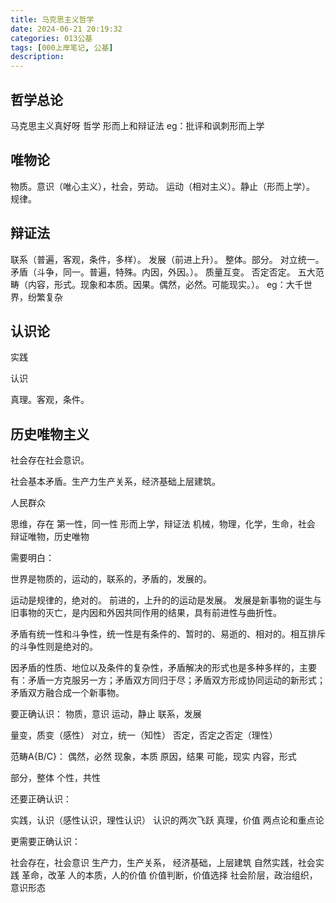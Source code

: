 ```yaml
---
title: 马克思主义哲学
date: 2024-06-21 20:19:32
categories: 013公基
tags: [000上岸笔记, 公基]
description: 
---
```

## 哲学总论
马克思主义真好呀
哲学
形而上和辩证法
eg：批评和讽刺形而上学
## 唯物论
物质。意识（唯心主义），社会，劳动。
运动（相对主义）。静止（形而上学）。
规律。
## 辩证法
联系（普遍，客观，条件，多样）。
发展（前进上升）。
整体。部分。
对立统一。矛盾（斗争，同一。普遍，特殊。内因，外因。）。
质量互变。
否定否定。
五大范畴（内容，形式。现象和本质。因果。偶然，必然。可能现实。）。
eg：大千世界，纷繁复杂

## 认识论

实践

认识

真理。客观，条件。

## 历史唯物主义

社会存在社会意识。

社会基本矛盾。生产力生产关系，经济基础上层建筑。

人民群众

思维，存在
第一性，同一性
形而上学，辩证法
机械，物理，化学，生命，社会
辩证唯物，历史唯物

需要明白：

世界是物质的，运动的，联系的，矛盾的，发展的。

运动是规律的，绝对的。
前进的，上升的的运动是发展。
发展是新事物的诞生与旧事物的灭亡，是内因和外因共同作用的结果，具有前进性与曲折性。

矛盾有统一性和斗争性，统一性是有条件的、暂时的、易逝的、相对的。相互排斥的斗争性则是绝对的。

因矛盾的性质、地位以及条件的复杂性，矛盾解决的形式也是多种多样的，主要有：矛盾一方克服另一方；矛盾双方同归于尽；矛盾双方形成协同运动的新形式；矛盾双方融合成一个新事物。

要正确认识：
物质，意识
运动，静止
联系，发展

量变，质变（感性）
对立，统一（知性）
否定，否定之否定（理性）

范畴A{B/C}：
偶然，必然
现象，本质
原因，结果
可能，现实
内容，形式

部分，整体
个性，共性

还要正确认识：

实践，认识（感性认识，理性认识）
认识的两次飞跃
真理，价值
两点论和重点论


更需要正确认识：

社会存在，社会意识
生产力，生产关系，
经济基础，上层建筑
自然实践，社会实践
革命，改革
人的本质，人的价值
价值判断，价值选择
社会阶层，政治组织，意识形态


